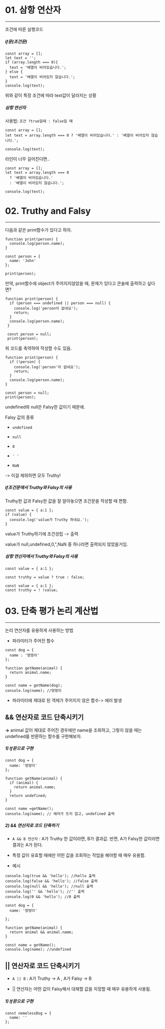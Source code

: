# 01. 삼항 연산자
---
조건에 따른 실행코드

##### if문(조건문)
```
const array = [];
let text = '';
if (array.length === 0){
  text = '배열이 비어있습니다.';
} else {
  text = '배열이 비어있지 않습니다.';
}
console.log(text);
```
위와 같이 특정 조건에 따라 text값이 달라지는 상황

##### 삼항 연산자 
사용법: `조건 ?true일때 : false일 때` 
```
const array = [];
let text = array.length === 0 ? '배열이 비어있습니다.' : '배열이 비어있지 않습니다.';

console.log(text);
```
라인이 너무 길어진다면..
```
const array = [];
let text = array.length === 0
  ? '배열이 비어있습니다.'
  : '배열이 비어있지 않습니다.';
 
console.log(text);
```
# 02. Truthy and Falsy 
---
다음과 같은 print함수가 있다고 하자. 
```
function print(person) {
  console.log(person.name);
}

const person = {
  name: 'John'
};

print(person); 
```
만약, print함수에 object가 주어지지않았을 때, 문제가 있다고 콘솔에 출력하고 싶다면? 
```
function print(person) {
  if (person === undefined || person === null) {
    console.log('person이 없네요');
    return;
  }
  console.log(person.name);
 }
 
 const person = null;
 print(person);
 ```
 위 코드를 축약하여 작성할 수도 있음.
 ```
 function print(person) {
   if (!person) {
     console.log('person'이 없네요');
     return;
   }
   console.log(person.name);
 }
 
 const person = null;
 print(person);
 ```
 undefined와 null은 Falsy한 값이기 때문에. 
 
Falsy 값의 종류
 
+ `undefined`
 
+ `null`
 
+ `0`
 
+ `' '`

+ `NaN`

-> 이걸 제외하면 모두 Truthy! 

##### if조건문에서 Truthy와 Falsy의 사용
Truthy한 값과 Falsy한 값을 잘 알아놓으면 조건문을 작성할 때 편함. 
```
const value = { a:1 };
if (value) { 
  console.log('value가 Truthy 하네요.');
}
```
value가 Truthy하기에 조건성립 -> 출력 

value가 null,undefined,0,",NaN 중 하나라면 출력되지 않았을거임. 
##### 삼항 연산자에서 Truthy와 Falsy의 사용
```
const value = { a:1 };

const truthy = value ? true : false;
```
```
const value = { a:1 };
const truthy = ! !value;
```
# 03. 단축 평가 논리 계산법 
---
논리 연산자를 유용하게 사용하는 방법 

+ 파라미터가 주어진 함수 
```
const dog = {
  name : '멍멍이'
};

function getName(animal) {
  return animal.name; 
}

const name = getName(dog);
console.log(name); //멍멍이
```

+ 파라미터에 제대로 된 객체가 주어지지 않은 함수-> 에러 발생 

## && 연산자로 코드 단축시키기 

**->** animal 값이 제대로 주어진 경우에만 name을 조회하고, 그렇지 않을 때는 undefined를 반환하는 함수를 구현해보자. 

##### 1) If문으로 구현 
```
const dog = { 
  name: '멍멍이'
};

function getName(animal) {
  if (animal) {
    return animal.name;
  }
  return undefined;
}

const name =getName();
console.log(name); // 에러가 뜨지 않고, undefined 출력 
```

##### 2) && 연산자로 코드 단축하기 
+ `A && B 연산자` : A가 Truthy 한 값이라면, B가 결과값. 반면, A가 Falsy한 값이라면 결과는 A가 된다. 

+ 특정 값이 유효할 때에만 어떤 값을 조회하는 작업을 해야할 때 매우 유용함.

+ 예시
```
console.log(true && 'hello'); //hello 출력
console.log(false && 'hello'); //false 출력
console.log(null && 'hello'); //null 출력
console.log('' && 'hello'); //'' 출력
console.log(0 && 'hello'); //0 출력 
```

```
const dog = {
  name: '멍멍이'

};

function getName(animal) {
  return animal && animal.name;
}

const name = getName();
console.log(name); //undefined
```

## || 연산자로 코드 단축시키기 

+ `A || B` : A가 Truthy -> A , A가 Falsy -> B 

+ || 연산자는 어떤 값이 Falsy해서 대체할 값을 지정할 때 매우 유용하게 사용됨. 

##### 1) If문으로 구현 
```
const nemelessDog = {
  name: ''
};

















































